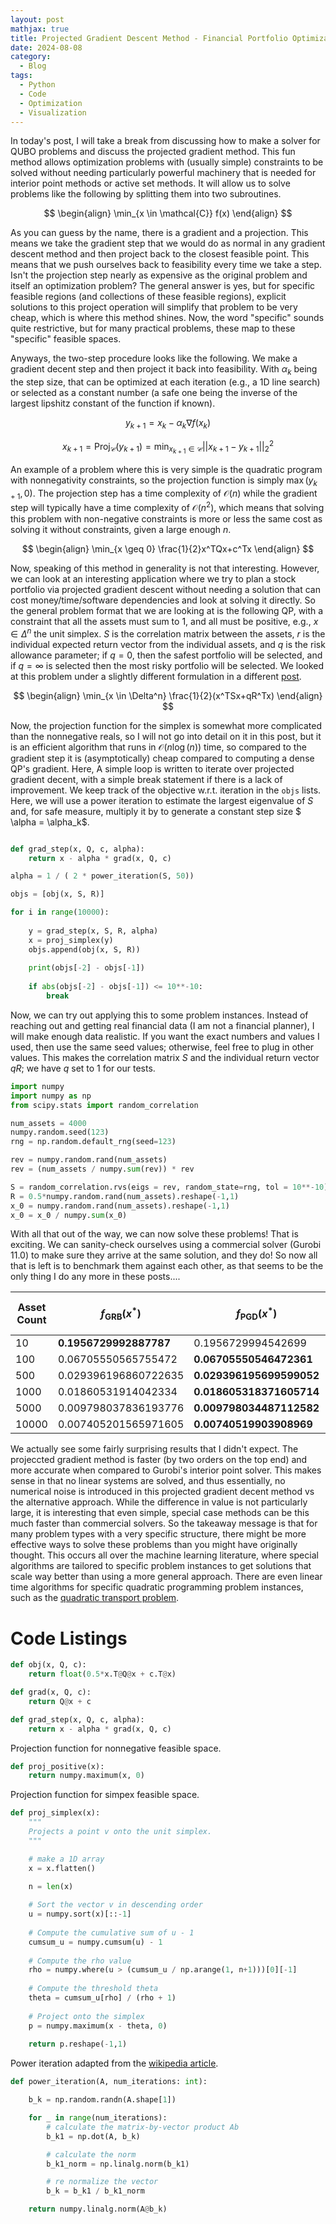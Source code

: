 ```yaml
---
layout: post
mathjax: true
title: Projected Gradient Descent Method - Financial Portfolio Optimization
date: 2024-08-08
category:
  - Blog
tags:
  - Python
  - Code
  - Optimization
  - Visualization
---
```


In today's post, I will take a break from discussing how to make a solver for QUBO problems and discuss the projected gradient method. This fun method allows optimization problems with (usually simple) constraints to be solved without needing particularly powerful machinery that is needed for interior point methods or active set methods. It will allow us to solve problems like the following by splitting them into two subroutines.

$$
    \begin{align}
        \min_{x \in \mathcal{C}} f(x)
    \end{align}
$$

As you can guess by the name, there is a gradient and a projection. This means we take the gradient step that we would do as normal in any gradient descent method and then project back to the closest feasible point. This means that we push ourselves back to feasibility every time we take a step. Isn't the projection step nearly as expensive as the original problem and itself an optimization problem? The general answer is yes, but for specific feasible regions (and collections of these feasible regions), explicit solutions to this project operation will simplify that problem to be very cheap, which is where this method shines. Now, the word "specific" sounds quite restrictive, but for many practical problems, these map to these "specific" feasible spaces.

Anyways, the two-step procedure looks like the following. We make a gradient decent step and then project it back into feasibility. With $\alpha_k$ being the step size, that can be optimized at each iteration (e.g., a 1D line search) or selected as a constant number (a safe one being the inverse of the largest lipshitz constant of the function if known).

$$
y_{k+1} = x_k - \alpha_k \nabla  f(x_k)
$$

$$
x_{k+1} = \text{Proj}_ {\mathcal{C}}(y_{k+1}) = \min_{x_{k+1} \in \mathcal{C}} ||x_{k+1} - y_{k+1}||_2^2
$$

An example of a problem where this is very simple is the quadratic program with nonnegativity constraints, so the projection function is simply $\max(y_{k+1},0)$. The projection step has a time complexity of $\mathcal{O}(n)$ while the gradient step will typically have a time complexity of $\mathcal{O}(n^2)$, which means that solving this problem with non-negative constraints is more or less the same cost as solving it without constraints, given a large enough $n$.

$$
    \begin{align}
        \min_{x \geq 0} \frac{1}{2}x^TQx+c^Tx
    \end{align}
$$

Now, speaking of this method in generality is not that interesting. However, we can look at an interesting application where we try to plan a stock portfolio via projected gradient descent without needing a solution that can cost money/time/software dependencies and look at solving it directly. So the general problem format that we are looking at is the following QP, with a constraint that all the assets must sum to 1, and all must be positive, e.g., $x \in \Delta^n$ the unit simplex. $S$ is the correlation matrix between the assets, $r$ is the individual expected return vector from the individual assets, and $q$ is the risk allowance parameter; if $q = 0$, then the safest portfolio will be selected, and if $q =  \infty$ is selected then the most risky portfolio will be selected. We looked at this problem under a slightly different formulation in a different [post](https://dkenefake.github.io/blog/mpp_portfolio).  

$$
    \begin{align}
        \min_{x \in \Delta^n} \frac{1}{2}(x^TSx+qR^Tx)
    \end{align}
$$

Now, the projection function for the simplex is somewhat more complicated than the nonnegative reals, so I will not go into detail on it in this post, but it is an efficient algorithm that runs in $\mathcal{O}(n\log(n))$ time, so compared to the gradient step it is (asymptotically) cheap compared to computing a dense QP's gradient. Here, A simple loop is written to iterate over projected gradient decent, with a simple break statement if there is a lack of improvement. We keep track of the objective w.r.t. iteration in the ``objs`` lists. Here, we will use a power iteration to estimate the largest eigenvalue of $S$ and, for safe measure, multiply it by to generate a constant step size $ \alpha = \alpha_k$.

```python

def grad_step(x, Q, c, alpha):
    return x - alpha * grad(x, Q, c)

alpha = 1 / ( 2 * power_iteration(S, 50))

objs = [obj(x, S, R)]

for i in range(10000):
    
    y = grad_step(x, S, R, alpha)
    x = proj_simplex(y)
    objs.append(obj(x, S, R))
    
    print(objs[-2] - objs[-1])
    
    if abs(objs[-2] - objs[-1]) <= 10**-10:
        break
```

Now, we can try out applying this to some problem instances. Instead of reaching out and getting real financial data (I am not a financial planner), I will make enough data realistic. If you want the exact numbers and values I used, then use the same seed values; otherwise, feel free to plug in other values. This makes the correlation matrix $S$ and the individual return vector $qR$; we have $q$ set to 1 for our tests.


```python
import numpy
import numpy as np
from scipy.stats import random_correlation

num_assets = 4000
numpy.random.seed(123)
rng = np.random.default_rng(seed=123)

rev = numpy.random.rand(num_assets)
rev = (num_assets / numpy.sum(rev)) * rev

S = random_correlation.rvs(eigs = rev, random_state=rng, tol = 10**-10)
R = 0.5*numpy.random.rand(num_assets).reshape(-1,1)
x_0 = numpy.random.rand(num_assets).reshape(-1,1)
x_0 = x_0 / numpy.sum(x_0)
```

With all that out of the way, we can now solve these problems! That is exciting. We can sanity-check ourselves using a commercial solver (Gurobi 11.0) to make sure they arrive at the same solution, and they do! So now all that is left is to benchmark them against each other, as that seems to be the only thing I do any more in these posts....


| Asset Count | $f_{\text{GRB}}(x^*)$ | $f_{\text{PGD}}(x^*)$ | Gurobi- Time | PGD - Time |
|-------------|-----------------------|-----------------------|--------------|------------|
| 10          | **0.1956729992887787**    | 0.1956729994542699    | 0.024        | 0.001      |
| 100         | 0.06705550565755472   | **0.06705550546472361**   | 0.065        | 0.002      |
| 500         | 0.029396196860722635  | **0.029396195699599052**  | 0.601        | 0.013      |
| 1000        | 0.01860531914042334   | **0.018605318371605714**  | 2.146        | 0.025      |
| 5000        | 0.009798037836193776  | **0.009798034487112582**  | 38.745       | 0.648      |
| 10000       | 0.007405201565971605  | **0.00740519903908969**   | 337.097      | 2.416      |

We actually see some fairly surprising results that I didn't expect. The projeccted gradient method is faster (by two orders on the top end) and more accurate when compared to Gurobi's interior point solver. This makes sense in that no linear systems are solved, and thus essentially, no numerical noise is introduced in this projected gradient decent method vs the alternative approach. While the difference in value is not particularly large, it is interesting that even simple, special case methods can be this much faster than commercial solvers. So the takeaway message is that for many problem types with a very specific structure, there might be more effective ways to solve these problems than you might have originally thought. This occurs all over the machine learning literature, where special algorithms are tailored to specific problem instances to get solutions that scale way better than using a more general approach. There are even linear time algorithms for specific quadratic programming problem instances, such as the [quadratic transport problem](https://theory.stanford.edu/~megiddo/pdf/qtranrev.pdf).

# Code Listings

```python
def obj(x, Q, c):
    return float(0.5*x.T@Q@x + c.T@x)

def grad(x, Q, c):
    return Q@x + c

def grad_step(x, Q, c, alpha):
    return x - alpha * grad(x, Q, c)
```

Projection function for nonnegative feasible space.

```python
def proj_positive(x):
    return numpy.maximum(x, 0)
```

Projection function for simpex feasible space.

```python
def proj_simplex(x):
    """
    Projects a point v onto the unit simplex.
    """

    # make a 1D array
    x = x.flatten()

    n = len(x)
    
    # Sort the vector v in descending order
    u = numpy.sort(x)[::-1]
    
    # Compute the cumulative sum of u - 1
    cumsum_u = numpy.cumsum(u) - 1
    
    # Compute the rho value
    rho = numpy.where(u > (cumsum_u / np.arange(1, n+1)))[0][-1]
    
    # Compute the threshold theta
    theta = cumsum_u[rho] / (rho + 1)
    
    # Project onto the simplex
    p = numpy.maximum(x - theta, 0)
    
    return p.reshape(-1,1)
```

Power iteration adapted from the [wikipedia article](https://en.wikipedia.org/wiki/Power_iteration).

```python
def power_iteration(A, num_iterations: int):

    b_k = np.random.randn(A.shape[1])

    for _ in range(num_iterations):
        # calculate the matrix-by-vector product Ab
        b_k1 = np.dot(A, b_k)

        # calculate the norm
        b_k1_norm = np.linalg.norm(b_k1)

        # re normalize the vector
        b_k = b_k1 / b_k1_norm

    return numpy.linalg.norm(A@b_k)
```




